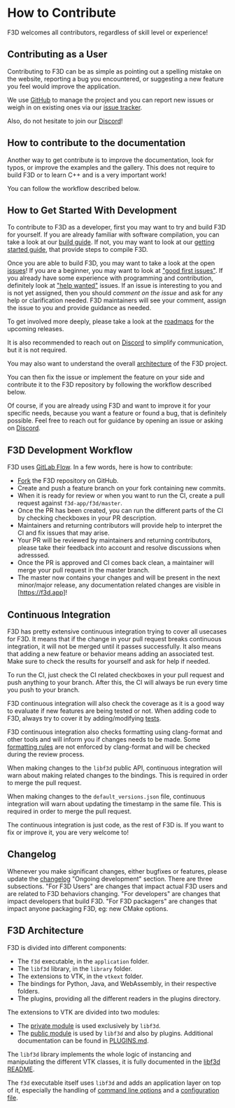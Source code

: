 # How to Contribute

F3D welcomes all contributors, regardless of skill level or experience!

## Contributing as a User

Contributing to F3D can be as simple as pointing out a spelling mistake on the website,
reporting a bug you encountered, or suggesting a new feature you feel would improve the application.

We use [GitHub](https://github.com/f3d-app/f3d) to manage the project and you can report new issues or weigh
in on existing ones via our [issue tracker](https://github.com/f3d-app/f3d/issues).

Also, do not hesitate to join our [Discord](https://discord.f3d.app)!

## How to contribute to the documentation

Another way to get contribute is to improve the documentation, look for typos, or improve the examples and the gallery.
This does not require to build F3D or to learn C++ and is a very important work!

You can follow the workflow described below.

## How to Get Started With Development

To contribute to F3D as a developer, first you may want to try and build F3D for yourself.
If you are already familiar with software compilation, you can take a look at our [build guide](doc/dev/BUILD.md).
If not, you may want to look at our [getting started guide](doc/dev/GETTING_STARTED.md), that provide steps to compile F3D.

Once you are able to build F3D, you may want to take a look at the open [issues](https://github.com/f3d-app/f3d/issues)!
If you are a beginner, you may want to look at ["good first issues"](https://github.com/f3d-app/f3d/issues?q=is%3Aopen+is%3Aissue+label%3A%22good+first+issue%22).
If you already have some experience with programming and contribution, definitely look at ["help wanted"](https://github.com/f3d-app/f3d/issues?q=is%3Aopen+is%3Aissue+label%3A%22help+wanted%22) issues.
If an issue is interesting to you and is not yet assigned, then you should _comment on the issue_ and ask for any help or clarification needed.
F3D maintainers will see your comment, assign the issue to you and provide guidance as needed.

To get involved more deeply, please take a look at the [roadmaps](doc/dev/ROADMAPS_AND_RELEASES.md) for the upcoming releases.

It is also recommended to reach out on [Discord](https://discord.f3d.app) to simplify communication, but it is not required.

You may also want to understand the overall [architecture](doc/dev/ARCHITECTURE.md) of the F3D project.

You can then fix the issue or implement the feature on your side and contribute it to the F3D repository by following the workflow described below.

Of course, if you are already using F3D and want to improve it for your specific needs, because you want a feature or found a bug,
that is definitely possible. Feel free to reach out for guidance by opening an issue or asking on [Discord](https://discord.f3d.app).

## F3D Development Workflow

F3D uses [GitLab Flow](https://about.gitlab.com/topics/version-control/what-is-gitlab-flow/). In a few words, here is how to contribute:

- [Fork](https://github.com/f3d-app/f3d/fork) the F3D repository on GitHub.
- Create and push a feature branch on your fork containing new commits.
- When it is ready for review or when you want to run the CI, create a pull request against `f3d-app/f3d/master`.
- Once the PR has been created, you can run the different parts of the CI by checking checkboxes in your PR description.
- Maintainers and returning contributors will provide help to interpret the CI and fix issues that may arise.
- Your PR will be reviewed by maintainers and returning contributors, please take their feedback into account and resolve discussions when adresssed.
- Once the PR is approved and CI comes back clean, a maintainer will merge your pull request in the master branch.
- The master now contains your changes and will be present in the next minor/major release, any documentation related changes are visible in [https://f3d.app]!

## Continuous Integration

F3D has pretty extensive continuous integration trying to cover all usecases for F3D.
It means that if the change in your pull request breaks continuous integration, it will not be merged until it passes successfully.
It also means that adding a new feature or behavior means adding an associated test.
Make sure to check the results for yourself and ask for help if needed.

To run the CI, just check the CI related checkboxes in your pull request and push anything to your branch.
After this, the CI will always be run every time you push to your branch.

F3D continuous integration will also check the coverage as it is a good way to evaluate if new features are being tested or not.
When adding code to F3D, always try to cover it by adding/modifying [tests](doc/dev/TESTING.md).

F3D continuous integration also checks formatting using clang-format and other tools and will inform you if changes needs to be made.
Some [formatting rules](doc/dev/CODING_STYLE.md) are not enforced by clang-format and will be checked during the review process.

When making changes to the `libf3d` public API, continuous integration will warn about making related changes to the bindings.
This is required in order to merge the pull request.

When making changes to the `default_versions.json` file, continuous integration will warn about updating the timestamp in the same file.
This is required in order to merge the pull request.

The continuous integration is just code, as the rest of F3D is. If you want to fix or improve it, you are very welcome to!

## Changelog

Whenever you make significant changes, either bugfixes or features, please update the [changelog](doc/CHANGELOG.md) "Ongoing development" section.
There are three subsections. "For F3D Users" are changes that impact actual F3D users and are related to F3D behaviors changing. "For developers" are changes
that impact developers that build F3D. "For F3D packagers" are changes that impact anyone packaging F3D, eg: new CMake options.

## F3D Architecture

F3D is divided into different components:

- The `f3d` executable, in the `application` folder.
- The `libf3d` library, in the `library` folder.
- The extensions to VTK, in the `vtkext` folder.
- The bindings for Python, Java, and WebAssembly, in their respective folders.
- The plugins, providing all the different readers in the plugins directory.

The extensions to VTK are divided into two modules:

- The [private module](vtkext/private) is used exclusively by `libf3d`.
- The [public module](vtkext/public) is used by `libf3d` and also by plugins. Additional documentation can be found in [PLUGINS.md](doc/libf3d/PLUGINS.md).

The `libf3d` library implements the whole logic of instancing and manipulating the different VTK classes, it is fully documented in the [libf3d README](doc/libf3d/README_LIBF3D.md).

The `f3d` executable itself uses `libf3d` and adds an application layer on top of it, especially the handling of [command line options](doc/user/OPTIONS.md)
and a [configuration file](doc/user/CONFIGURATION_FILE.md).
